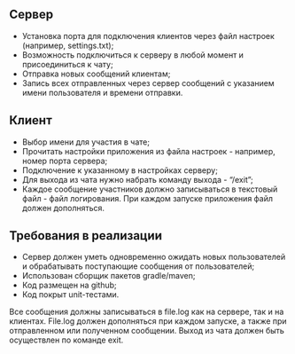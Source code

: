 ## Сервер 
* Установка порта для подключения клиентов через файл настроек (например, settings.txt);
* Возможность подключиться к серверу в любой момент и присоединиться к чату;
* Отправка новых сообщений клиентам;
* Запись всех отправленных через сервер сообщений с указанием имени пользователя и времени отправки.

## Клиент
* Выбор имени для участия в чате;
* Прочитать настройки приложения из файла настроек - например, номер порта сервера;
* Подключение к указанному в настройках серверу;
* Для выхода из чата нужно набрать команду выхода - “/exit”;
* Каждое сообщение участников должно записываться в текстовый файл - файл логирования. 
При каждом запуске приложения файл должен дополняться.

## Требования в реализации
* Сервер должен уметь одновременно ожидать новых пользователей и обрабатывать поступающие сообщения от пользователей;
* Использован сборщик пакетов gradle/maven;
* Код размещен на github;
* Код покрыт unit-тестами.

Все сообщения должны записываться в file.log как на сервере, так и на клиентах. 
File.log должен дополняться при каждом запуске, а также при отправленном или полученном сообщении. 
Выход из чата должен быть осуществлен по команде exit.